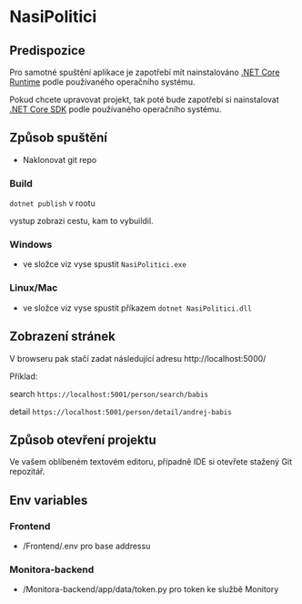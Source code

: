 # NasiPolitici

## Predispozice

Pro samotné spuštění aplikace je zapotřebí mít nainstalováno [.NET Core Runtime](https://dotnet.microsoft.com/download) podle používaného operačního systému.

Pokud chcete upravovat projekt, tak poté bude zapotřebí si nainstalovat [.NET Core SDK](https://dotnet.microsoft.com/download) podle používaného operačního systému.

## Způsob spuštění

- Naklonovat git repo

### Build

`dotnet publish` v rootu

vystup zobrazi cestu, kam to vybuildil.

### Windows

- ve složce viz vyse spustit `NasiPolitici.exe`

### Linux/Mac

- ve složce viz vyse spustit příkazem `dotnet NasiPolitici.dll`

## Zobrazení stránek

V browseru pak stačí zadat následující adresu http://localhost:5000/

Příklad:

search `https://localhost:5001/person/search/babis`

detail `https://localhost:5001/person/detail/andrej-babis`

## Způsob otevření projektu

Ve vašem oblíbeném textovém editoru, případně IDE si otevřete stažený Git repozitář.

## Env variables

### Frontend
 - /Frontend/.env pro base addressu
 
### Monitora-backend
 - /Monitora-backend/app/data/token.py pro token ke službě Monitory
